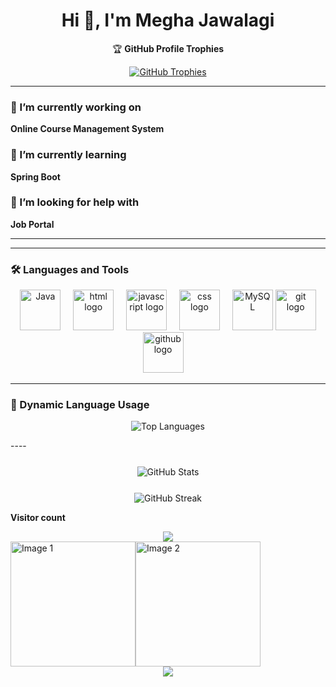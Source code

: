 <h1 align="center">
  Hi 👋, I'm Megha Jawalagi
</h1>

<p align="center">🏆 <strong>GitHub Profile Trophies</strong></p>

<p align="center">
  <a href="https://github.com/ryo-ma/github-profile-trophy" target="_blank" rel="noopener">
    <img src="https://github-profile-trophy.vercel.app/?username=Megha-Jawalagi&theme=juicyfresh&no-frame=true&margin-w=10&margin-h=10&row=1&column=6" alt="GitHub Trophies" />
  </a>
</p>




---

### 🔭 I’m currently working on  
**Online Course Management System**  

### 🌱 I’m currently learning  
**Spring Boot**  

### 🤝 I’m looking for help with  
**Job Portal**  

---


---

### 🛠️ Languages and Tools

<div align="center">
  <!-- Java -->
   <img src="https://techstack-generator.vercel.app/java-icon.svg" width="65" height="65" alt="Java" />
  <img width="12" />
  <!-- HTML -->
 
  <img src="https://cdn.jsdelivr.net/gh/devicons/devicon/icons/html5/html5-original.svg" width="65" height="65" alt="html logo" />
  <img width="12" />
  <!-- JavaScript -->
 
  <img src="https://techstack-generator.vercel.app/js-icon.svg" width="65" height="65" alt="javascript logo" />
  <img width="12" />
   
  <!-- CSS -->
  <img src="https://cdn.jsdelivr.net/gh/devicons/devicon/icons/css3/css3-original.svg" width="65" height="65" alt="css logo" />
  <img width="12" />
   
<!-- MySQL -->
  <img src="https://techstack-generator.vercel.app/mysql-icon.svg" width="65" height="65" alt="MySQL" />
  
 
  <img src="https://cdn.jsdelivr.net/gh/devicons/devicon/icons/git/git-original.svg" width="65" height="65" alt="git logo" />

 <img src="https://techstack-generator.vercel.app/github-icon.svg" width="65" height="65" alt="github logo"  />
  <img width="12" />
  </div>

---
### 🔄 Dynamic Language Usage

<p align="center">
  <img src="https://github-readme-stats.vercel.app/api/top-langs/?username=Megha-Jawalagi&layout=compact&custom_title=Top%20Languages&theme=dark&title_color=ff69b4&text_color=ffc0cb&bg_color=0d1117&border_color=ff69b4" alt="Top Languages" />
</p>
----
<!-- <p align="center">
  <img src="https://github-readme-stats.vercel.app/api/top-langs?username=megha-jawalagi&show_icons=true&locale=en&layout=compact" alt="Top Languages" />
</p> -->

<p align="center" style="margin-top: 25px;">
  <img src="https://github-readme-stats.vercel.app/api?username=megha-jawalagi&show_icons=true&locale=en&theme=radical" alt="GitHub Stats" />
</p>
<p align="center" style="margin-top: 25px;">
  <img src="https://github-readme-streak-stats.herokuapp.com/?user=megha-jawalagi&theme=radical" alt="GitHub Streak" />
</p>
<div align="center">
  <p align="left" style:color="Green"><b>Visitor count</b></p>
  <img src="https://profile-counter.glitch.me/Megha-Jawalagi/count.svg?"  />
</div>
<div style="display: flex;" justify-content: center; gap: 20px; >
  <img src="https://images.credly.com/size/220x220/images/6835309d-5d53-4231-abd7-a3aead632fc0/blob" alt="Image 1" width="200">
  <img src="https://images.credly.com/size/220x220/images/e99e035b-06c9-4a97-b96e-2cad2756180c/blob" alt="Image 2" width="200">
</div>
<!-- <img src="https://images.credly.com/size/220x220/images/6835309d-5d53-4231-abd7-a3aead632fc0/blob" width="200">
<img src="https://images.credly.com/size/220x220/images/e99e035b-06c9-4a97-b96e-2cad2756180c/blob" width="200 > -->
<!-- Profile Views Counter -->
<div align="center">
  <img src="https://moe-counter.glitch.me/get/@LSUDOKO?theme=rule34" />
</div>
